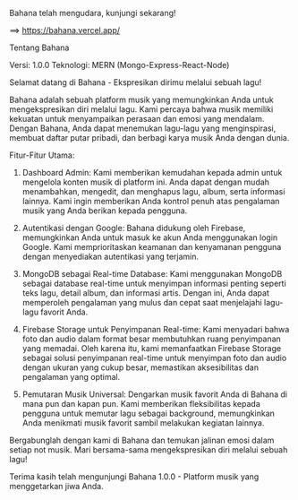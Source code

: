 Bahana telah mengudara, kunjungi sekarang!

==> https://bahana.vercel.app/

Tentang Bahana

Versi: 1.0.0
Teknologi: MERN (Mongo-Express-React-Node)

Selamat datang di Bahana - Ekspresikan dirimu melalui sebuah lagu!

Bahana adalah sebuah platform musik yang memungkinkan Anda untuk mengekspresikan diri melalui lagu. Kami percaya bahwa musik memiliki kekuatan untuk menyampaikan perasaan dan emosi yang mendalam. Dengan Bahana, Anda dapat menemukan lagu-lagu yang menginspirasi, membuat daftar putar pribadi, dan berbagi karya musik Anda dengan dunia.

Fitur-Fitur Utama:

1. Dashboard Admin: Kami memberikan kemudahan kepada admin untuk mengelola konten musik di platform ini. Anda dapat dengan mudah menambahkan, mengedit, dan menghapus lagu, album, serta informasi lainnya. Kami ingin memberikan Anda kontrol penuh atas pengalaman musik yang Anda berikan kepada pengguna.

2. Autentikasi dengan Google: Bahana didukung oleh Firebase, memungkinkan Anda untuk masuk ke akun Anda menggunakan login Google. Kami memprioritaskan keamanan dan kenyamanan pengguna dengan menyediakan autentikasi yang terjamin.

3. MongoDB sebagai Real-time Database: Kami menggunakan MongoDB sebagai database real-time untuk menyimpan informasi penting seperti teks lagu, detail album, dan informasi artis. Dengan ini, Anda dapat memperoleh pengalaman yang mulus dan cepat saat menjelajahi lagu-lagu favorit Anda.

4. Firebase Storage untuk Penyimpanan Real-time: Kami menyadari bahwa foto dan audio dalam format besar membutuhkan ruang penyimpanan yang memadai. Oleh karena itu, kami memanfaatkan Firebase Storage sebagai solusi penyimpanan real-time untuk menyimpan foto dan audio dengan ukuran yang cukup besar, memastikan aksesibilitas dan pengalaman yang optimal.

5. Pemutaran Musik Universal: Dengarkan musik favorit Anda di Bahana di mana pun dan kapan pun. Kami memberikan fleksibilitas kepada pengguna untuk memutar lagu sebagai background, memungkinkan Anda menikmati musik favorit sambil melakukan kegiatan lainnya.

Bergabunglah dengan kami di Bahana dan temukan jalinan emosi dalam setiap not musik. Mari bersama-sama mengekspresikan diri melalui sebuah lagu!

Terima kasih telah mengunjungi Bahana 1.0.0 - Platform musik yang menggetarkan jiwa Anda.
